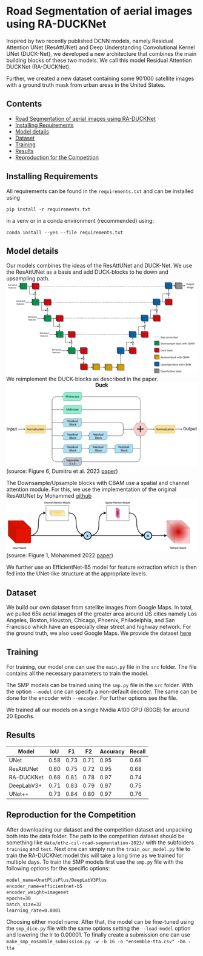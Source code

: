 # Road Segmentation of aerial images using RA-DUCKNet
Inspired by two recently published DCNN models, namely Residual
Attention UNet (ResAttUNet) and Deep Understanding
Convolutional Kernel UNet (DUCK-Net), we developed
a new architecture that combines the main building blocks
of these two models. We call this model Residual
Attention DUCKNet (RA-DUCKNet).

Further, we created a new dataset containing some 90’000 satellite images with
a ground truth mask from urban areas in the United States. 

## Contents

- [Road Segmentation of aerial images using RA-DUCKNet](#road-segmentation-of-aerial-images-using-ra\-ducknet)
- [Installing Requirements](#installing-requirements)
- [Model details](#model-details)
- [Dataset](#dataset)
- [Training](#training)
- [Results](#results)
- [Reproduction for the Competition](#reproduction-for-the-competition)
  
## Installing Requirements
All requirements can be found in the `requirements.txt` and can be installed using 
```
pip install -r requirements.txt
```
in a venv or in a conda environment (recommended) using:
```
conda install --yes --file requirements.txt
```
## Model details
Our models combines the ideas of the ResAttUNet and DUCK-Net. We use the ResAttUNet as a basis and add DUCK-blocks to he down and upsampling path.
![RA-DUCKNet](./img/architecture.png)
We reimplement the DUCK-blocks as described in the paper.
![DUCK-block](./img/DUCK_block.png)
(source: Figure 6, Dumitru et al. 2023 [paper](https://www.nature.com/articles/s41598-023-36940-5))

The Downsample/Upsample blocks with CBAM use a spatial and channel attention module. For this, we use the implementation of the original ResAttUNet by Mohammed [github](https://github.com/sheikhazhanmohammed/SADMA#sadma-satellite-based-marine-debris-detection)
![CBAM](./img/Sample_with_CBAM.png)
(source: Figure 1, Mohammed 2022 [paper](https://arxiv.org/abs/2210.08506))

We further use an EfficientNet-B5 model for feature extraction which is then fed into the UNet-like structure at the appropriate levels.

## Dataset
We build our own dataset from satellite images from Google Maps. In total, we pulled 65k aerial images of the
greater area around US cities namely Los Angeles, Boston,
Houston, Chicago, Phoenix, Philadelphia, and San Francisco
which have an especially clear street and highway network.
For the ground truth, we also used Google Maps.
We provide the dataset [here](https://polybox.ethz.ch/index.php/s/TzqRXKWO1PkWAop)

## Training
For training, our model one can use the `main.py` file in the `src` folder. The file contains all the necessary parameters to train the model.

The SMP models can be trained using the `smp.py` file in the `src` folder. With the option `--model` one can specify a non-default decoder. The same can be done for the encoder with `--encoder`. For further options see the file. 

We trained all our models on a single Nvidia A100 GPU (80GB) for around 20 Epochs.
## Results
| Model      | IoU         | F1            | F2            | Accuracy      | Recall        |
|------------|-------------|---------------|---------------|---------------|---------------|
| UNet       | 0.58        | 0.73          | 0.71          | 0.95          | 0.68          |
| ResAttUNet | 0.60        | 0.75          | 0.72          | 0.95          | 0.68          |
| RA-DUCKNet | 0.68        | 0.81          | 0.78          | 0.97          | 0.74          |
| DeepLabV3+ | 0.71        | 0.83          | 0.79          | 0.97          | 0.75          |
| UNet++     | 0.73        | 0.84          | 0.80          | 0.97          | 0.76          |

## Reproduction for the Competition
After downloading our dataset and the competition dataset and unpacking both into the data folder. The path to the competition dataset should be something like `data/ethz-cil-road-segmentation-2023/` with the subfolders `training` and `test`.
Next one can simply run the `train_our_model.py` file to train the RA-DUCKNet model this will take a long time as we trained for multiple days. To train the SMP models first use the `smp.py` file with the following options for the specific options:
```
model_name=UnetPlusPlus/DeepLabV3Plus
encoder_name=efficientnet-b5
encoder_weight=imagenet
epochs=30
batch_size=32
learning_rate=0.0001
```
Choosing either model name. After that, the model can be fine-tuned using the `smp_dice.py` file with the same options setting the `--load-model` option and lowering the lr to 0.00001.
To finally create a submission one can use `make_smp_ensamble_submission.py -w -b 16 -o "ensemble-tta.csv" -bm -tta`
